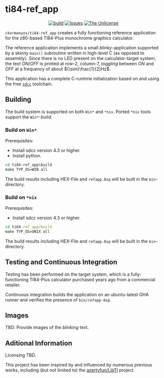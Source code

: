 ti84-ref_app
==================

<p align="center">
    <a href="https://github.com/ckormanyos/ti84-ref_app/actions">
        <img src="https://github.com/ckormanyos/ti84-ref_app/actions/workflows/ti84-ref_app.yml/badge.svg" alt="build"></a>
    <a href="https://github.com/ckormanyos/ti84-ref_app/issues?q=is%3Aissue+is%3Aopen+sort%3Aupdated-desc">
        <img src="https://custom-icon-badges.herokuapp.com/github/issues-raw/ckormanyos/ti84-ref_app?logo=github" alt="Issues" /></a>
    <a href="https://github.com/ckormanyos/ti84-ref_app/blob/main/UNLICENSE">
        <img src="https://img.shields.io/badge/license-The Unlicense-blue.svg" alt="The Unlicense"></a>
</p>

`ckormanyos/ti84-ref_app` creates a fully functioning reference application for the z80-based TI84-Plus monochrome graphics calculator.

The reference application implements a small _blinky_-application supported by a skinny `main()`
subroutine written in high-level C (as opposed to assembly). Since there is no LED present
on the calculator-target system, the text _ON_/_OFF_ is printed at row-$2$, column-$7$,
_toggling_ between _ON_ and _OFF_ at a frequency of about ${\sim}\frac{1}{2}Hz$.

This application has a complete C-runtime initialization based on and using the
free [`sdcc`](https://sdcc.sourceforge.net) toolchain.

## Building

The build system is supported on both `Win*` and `*nix`. Ported `*nix` tools
support the `Win*`-build.

### Build on `Win*`

Prerequisites:
  - Install sdcc version 4.3 or higher.
  - Install python.

```cmd
cd ti84-ref_app\build
make TYP_OS=WIN all
```

The build results including HEX-File and `refapp.8xp` will be built in the `bin`-directory.

### Build on `*nix`

Prerequisites:
  - Install sdcc version 4.3 or higher.

```cmd
cd ti84-ref_app/build
make TYP_OS=UNIX all
```

The build results including HEX-File and `refapp.8xp` will be built in the `bin`-directory.

## Testing and Continuous Integration

Testing has been performed on the target system, which is a fully-functioning
TI84-Plus calculator purchased years ago from a commercial retailer.

Continuous integration builds the application on an ubuntu-latest GHA runner
and verifies the presence of `bin/refapp-8xp`.

## Images

TBD: Provide images of the _blinking_ text.

## Aditional Information

Licensing TBD.

This project has been inspired by and influenced by numerous previous works,
including (but not limited to)
the [azertyfun/LibTI](https://github.com/azertyfun/LibTI) project.
